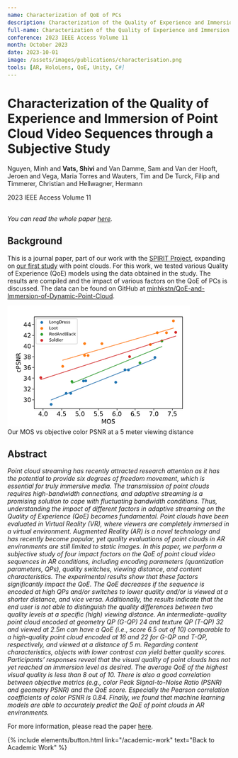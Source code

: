 ```yaml
---
name: Characterization of QoE of PCs
description: Characterization of the Quality of Experience and Immersion of Point Cloud Video Sequences through a Subjective Study. <em>IEEE Access 2023.</em>
full-name: Characterization of the Quality of Experience and Immersion of Point Cloud Video Sequences through a Subjective Study
conference: 2023 IEEE Access Volume 11
month: October 2023
date: 2023-10-01
image: /assets/images/publications/characterisation.png
tools: [AR, HoloLens, QoE, Unity, C#]
---
```


<div>
<h1> Characterization of the Quality of Experience and Immersion of Point Cloud Video Sequences through a Subjective Study </h1>
<p class="h5"> Nguyen, Minh and <strong>Vats, Shivi</strong> and Van Damme, Sam and Van der Hooft, Jeroen and Vega, Maria Torres and Wauters, Tim and De Turck, Filip and Timmerer, Christian and Hellwagner, Hermann </p>
<p class="h5"> 2023 IEEE Access Volume 11 </p>
</div>

<p><br /><em>You can read the whole paper <a href="https://ieeexplore.ieee.org/abstract/document/10288458/">here</a>.</em></p>

## Background

This is a journal paper, part of our work with the [SPIRIT Project](https://www.spirit-project.eu/), expanding on [our first study](/academic-work/06-impact) with point clouds. For this work, we tested various Quality of Experience (QoE) models using the data obtained in the study. The results are compiled and the impact of various factors on the QoE of PCs is discussed. The data can be found on GitHub at [minhkstn/QoE-and-Immersion-of-Dynamic-Point-Cloud](https://github.com/minhkstn/QoE-and-Immersion-of-Dynamic-Point-Cloud).

<div>
<img src="/assets/images/publications/characterisation.png" class="w-50" alt="Our MOS vs objective color PSNR at a 5 meter viewing distance"/>
</div>
<div class="text-center">
    Our MOS vs objective color PSNR at a 5 meter viewing distance
</div>

## Abstract

*Point cloud streaming has recently attracted research attention as it has the potential to provide six degrees of freedom movement, which is essential for truly immersive media. The transmission of point clouds requires high-bandwidth connections, and adaptive streaming is a promising solution to cope with fluctuating bandwidth conditions. Thus, understanding the impact of different factors in adaptive streaming on the Quality of Experience (QoE) becomes fundamental. Point clouds have been evaluated in Virtual Reality (VR), where viewers are completely immersed in a virtual environment. Augmented Reality (AR) is a novel technology and has recently become popular, yet quality evaluations of point clouds in AR environments are still limited to static images. In this paper, we perform a subjective study of four impact factors on the QoE of point cloud video sequences in AR conditions, including encoding parameters (quantization parameters, QPs), quality switches, viewing distance, and content characteristics. The experimental results show that these factors significantly impact the QoE. The QoE decreases if the sequence is encoded at high QPs and/or switches to lower quality and/or is viewed at a shorter distance, and vice versa. Additionally, the results indicate that the end user is not able to distinguish the quality differences between two quality levels at a specific (high) viewing distance. An intermediate-quality point cloud encoded at geometry QP (G-QP) 24 and texture QP (T-QP) 32 and viewed at 2.5m can have a QoE (i.e., score 6.5 out of 10) comparable to a high-quality point cloud encoded at 16 and 22 for G-QP and T-QP, respectively, and viewed at a distance of 5 m. Regarding content characteristics, objects with lower contrast can yield better quality scores. Participants’ responses reveal that the visual quality of point clouds has not yet reached an immersion level as desired. The average QoE of the highest visual quality is less than 8 out of 10. There is also a good correlation between objective metrics (e.g., color Peak Signal-to-Noise Ratio (PSNR) and geometry PSNR) and the QoE score. Especially the Pearson correlation coefficients of color PSNR is 0.84. Finally, we found that machine learning models are able to accurately predict the QoE of point clouds in AR environments.*

For more information, please read the paper [here](https://ieeexplore.ieee.org/abstract/document/10288458/).


<p class="text-center">
{% include elements/button.html link="/academic-work" text="Back to Academic Work" %}
</p>